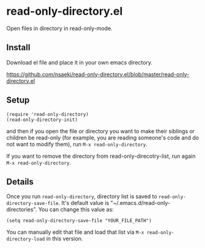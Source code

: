 # read-only-directory.el

Open files in directory in read-only-mode.

## Install

Download el file and place it in your own emacs directory.

https://github.com/nsaeki/read-only-directory.el/blob/master/read-only-directory.el

## Setup

```elisp
(require 'read-only-directory)
(read-only-directory-init)
```

and then if you open the file or directory you want to make their siblings or children be
read-only (for example, you are reading someone's code and do not want to modify them),
run `M-x read-only-directory`.

If you want to remove the directory from read-only-direcotry-list, run again `M-x read-only-directory`.

## Details

Once you run `read-only-directory`, directory list is saved to `read-only-directory-save-file`.
It's default value is "~/.emacs.d/read-only-directories". You can change this value as:

```elisp
(setq read-only-directory-save-file "YOUR_FILE_PATH")
```

You can manually edit that file and load that list via `M-x read-only-directory-load`
in this version.
